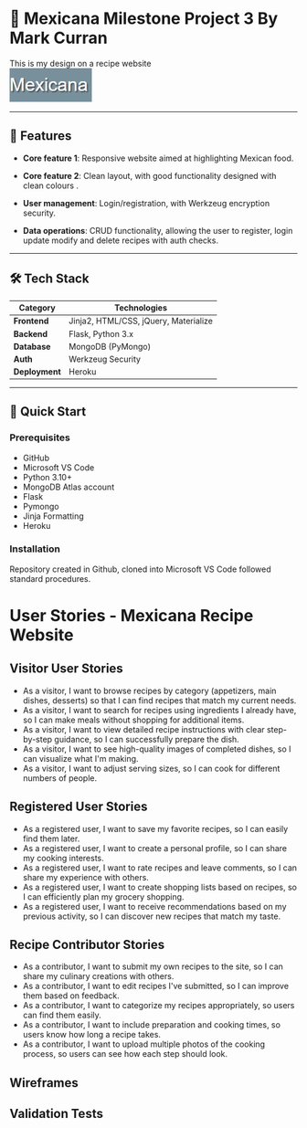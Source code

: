 # 📖 Mexicana Milestone Project 3 By Mark Curran

This is my design on a recipe website  
![Mexicana](static/images/header.jpg)  

---

## 🌟 Features
- **Core feature 1**: Responsive website aimed at highlighting Mexican food.
- **Core feature 2**: Clean layout, with good functionality designed with clean colours .
- **User management**: Login/registration, with  Werkzeug encryption security.

- **Data operations**: CRUD functionality, allowing the user to register, login update modify and delete recipes with auth checks.

---

## 🛠️ Tech Stack
| Category       | Technologies                          |
| -------------- | ------------------------------------- |
| **Frontend**   | Jinja2, HTML/CSS, jQuery, Materialize |
| **Backend**    | Flask, Python 3.x                     |
| **Database**   | MongoDB (PyMongo)                     |
| **Auth**       | Werkzeug Security                     |
| **Deployment** | Heroku                                |

---

## 🚀 Quick Start
### Prerequisites
- GitHub
- Microsoft VS Code
- Python 3.10+
- MongoDB Atlas account
- Flask
- Pymongo
- Jinja Formatting
- Heroku


### Installation

Repository created in Github, cloned into Microsoft VS Code followed standard procedures.

# User Stories - Mexicana Recipe Website

## Visitor User Stories

- As a visitor, I want to browse recipes by category (appetizers, main dishes, desserts) so that I can find recipes that match my current needs.
- As a visitor, I want to search for recipes using ingredients I already have, so I can make meals without shopping for additional items.
- As a visitor, I want to view detailed recipe instructions with clear step-by-step guidance, so I can successfully prepare the dish.
- As a visitor, I want to see high-quality images of completed dishes, so I can visualize what I'm making.
- As a visitor, I want to adjust serving sizes, so I can cook for different numbers of people.

## Registered User Stories

- As a registered user, I want to save my favorite recipes, so I can easily find them later.
- As a registered user, I want to create a personal profile, so I can share my cooking interests.
- As a registered user, I want to rate recipes and leave comments, so I can share my experience with others.
- As a registered user, I want to create shopping lists based on recipes, so I can efficiently plan my grocery shopping.
- As a registered user, I want to receive recommendations based on my previous activity, so I can discover new recipes that match my taste.

## Recipe Contributor Stories

- As a contributor, I want to submit my own recipes to the site, so I can share my culinary creations with others.
- As a contributor, I want to edit recipes I've submitted, so I can improve them based on feedback.
- As a contributor, I want to categorize my recipes appropriately, so users can find them easily.
- As a contributor, I want to include preparation and cooking times, so users know how long a recipe takes.
- As a contributor, I want to upload multiple photos of the cooking process, so users can see how each step should look.



## Wireframes


## Validation Tests


